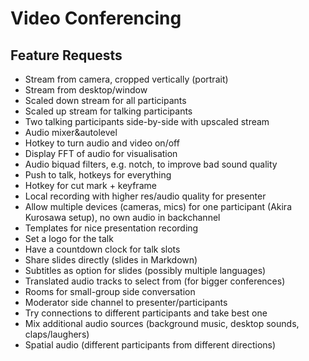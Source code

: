 # Video Conferencing #

## Feature Requests ##

* Stream from camera, cropped vertically (portrait)
* Stream from desktop/window
* Scaled down stream for all participants
* Scaled up stream for talking participants
* Two talking participants side-by-side with upscaled stream
* Audio mixer&autolevel
* Hotkey to turn audio and video on/off
* Display FFT of audio for visualisation
* Audio biquad filters, e.g. notch, to improve bad sound quality
* Push to talk, hotkeys for everything
* Hotkey for cut mark + keyframe
* Local recording with higher res/audio quality for presenter
* Allow multiple devices (cameras, mics) for one participant (Akira Kurosawa
  setup), no own audio in backchannel
* Templates for nice presentation recording
* Set a logo for the talk
* Have a countdown clock for talk slots
* Share slides directly (slides in Markdown)
* Subtitles as option for slides (possibly multiple languages)
* Translated audio tracks to select from (for bigger conferences)
* Rooms for small-group side conversation
* Moderator side channel to presenter/participants
* Try connections to different participants and take best one
* Mix additional audio sources (background music, desktop sounds,
  claps/laughers)
* Spatial audio (different participants from different directions)
